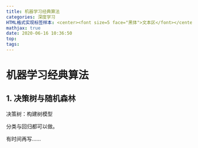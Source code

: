 ```yaml
---
title: 机器学习经典算法
categories: 深度学习
HTML格式实现标签样本: <center><font size=5 face="黑体">文本区</font></center>
mathjax: true
date: 2020-06-16 10:36:50
top:
tags:
---
```




# 机器学习经典算法

## 1. 决策树与随机森林

决策树：构建树模型

分类与回归都可以做。

有时间再写……


